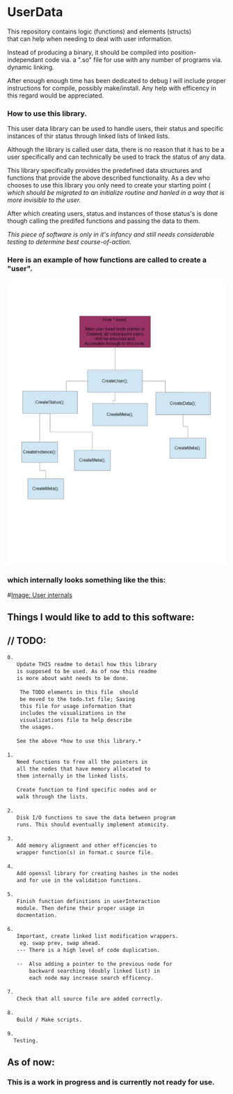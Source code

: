 # UserData

This repository contains logic (functions) and elements (structs)	
that can help when needing to deal with user information. 

Instead of producing a binary, it should be compiled into
position-independant code via. a ".so" file for use with
any number of programs via. dynamic linking.

After enough enough time has been dedicated to debug I will
include proper instructions for compile, possibly make/install.
Any help with efficency in this regard would be appreciated.

### How to use this library.

This user data library can be used to handle users, their
status and specific instances of thir status through linked
lists of linked lists.

Although the library is called user data, there is no reason
that it has to be a user specifically and can technically be
used to track the status of any data.

This library specifically provides the predefined data
structures and functions that provide the above described
functionality. As a dev who chooses to use this library
you only need to create your starting point ( _which should
be migrated to an initialize routine and hanled in a way 
that is more invisible to the user._ 

After which creating users, status and instances of those
status's is done though calling the predifed functions and
passing the data to them.

*This piece of software is only in it's infancy and still
 needs considerable testing to determine best course-of-action.*

### Here is an example of how functions are called to create a "user".

![Image: Creating Users](visualizations/Creating_Users.jpg)

### which internally looks something like the this:

#[Image: User internals](visualizations/User_structure.jpg)
 


## Things I would like to add to this software:

## // TODO:

	0.
	   Update THIS readme to detail how this library
	   is supposed to be used. As of now this readme
	   is more about waht needs to be done.
	
		The TODO elements in this file  should
		be moved to the todo.txt file; Saving
		this file for usage information that
		includes the visualizations in the
		visualizations file to help describe
		the usages.	

	   See the above *how to use this library.*

	1.
	   Need functions to free all the pointers in
	   all the nodes that have memory allocated to
	   them internally in the linked lists.

	   Create function to find specific nodes and or
	   walk through the lists.

	2.
	   Disk I/O functions to save the data between program
	   runs. This should eventually implement atomicity.

	3.
	   Add memory alignment and other efficencies to 
	   wrapper function(s) in format.c source file.
	   
	4.
	   Add openssl library for creating hashes in the nodes
	   and for use in the validation functions.

	5.
	   Finish function definitions in userInteraction
	   module. Then define their proper usage in
	   docmentation. 

	6.
	   Important, create linked list modification wrappers.
		eg. swap prev, swap ahead.
	   --- There is a high level of code duplication.

	   --  Also adding a pointer to the previous node for
	       backward searching (doubly linked list) in
	       each node may increase search efficency.

	7.
	   Check that all source file are added correctly.

	8.
	   Build / Make scripts.

	9.
	  Testing.

## As of now:
###   This is a work in progress and is currently not ready for use.

